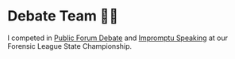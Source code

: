 # Debate Team 🎤📄

I competed in [Public Forum Debate](https://www.speechwire.com/tfl13.pdf) and [Impromptu Speaking](https://www.speechwire.com/tfl14.pdf) at our Forensic League State Championship.
